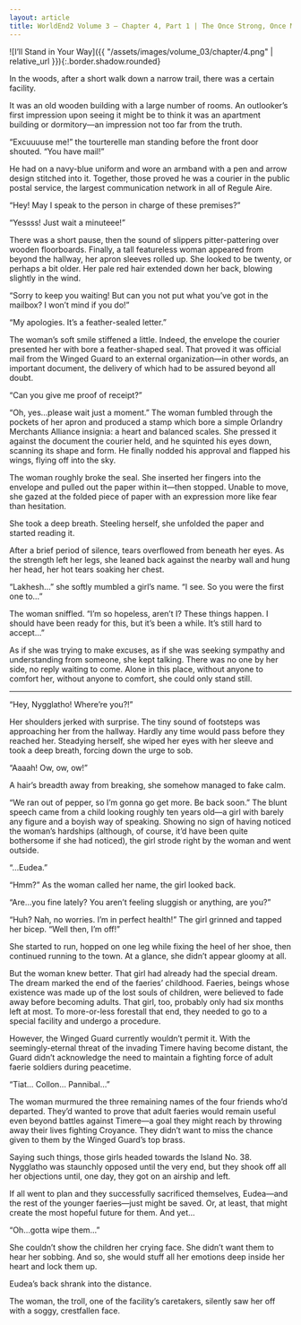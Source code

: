 ```yaml
---
layout: article
title: WorldEnd2 Volume 3 – Chapter 4, Part 1 | The Once Strong, Once Mechanized Woman
---
```


![I’ll Stand in Your Way]({{ "/assets/images/volume_03/chapter/4.png" | relative_url }}){:.border.shadow.rounded}

In the woods, after a short walk down a narrow trail, there was a certain facility.

It was an old wooden building with a large number of rooms. An outlooker’s first impression upon seeing it might be to think it was an apartment building or dormitory—an impression not too far from the truth.

“Excuuuuse me!” the tourterelle man standing before the front door shouted. “You have mail!”

He had on a navy-blue uniform and wore an armband with a pen and arrow design stitched into it. Together, those proved he was a courier in the public postal service, the largest communication network in all of Regule Aire.

“Hey! May I speak to the person in charge of these premises?”

“Yessss! Just wait a minuteee!”

There was a short pause, then the sound of slippers pitter-pattering over wooden floorboards. Finally, a tall featureless woman appeared from beyond the hallway, her apron sleeves rolled up. She looked to be twenty, or perhaps a bit older. Her pale red hair extended down her back, blowing slightly in the wind.

“Sorry to keep you waiting! But can you not put what you’ve got in the mailbox? I won’t mind if you do!”

“My apologies. It’s a feather-sealed letter.”

The woman’s soft smile stiffened a little. Indeed, the envelope the courier presented her with bore a feather-shaped seal. That proved it was official mail from the Winged Guard to an external organization—in other words, an important document, the delivery of which had to be assured beyond all doubt.

“Can you give me proof of receipt?”

“Oh, yes…please wait just a moment.” The woman fumbled through the pockets of her apron and produced a stamp which bore a simple Orlandry Merchants Alliance insignia: a heart and balanced scales. She pressed it against the document the courier held, and he squinted his eyes down, scanning its shape and form. He finally nodded his approval and flapped his wings, flying off into the sky.

The woman roughly broke the seal. She inserted her fingers into the envelope and pulled out the paper within it—then stopped. Unable to move, she gazed at the folded piece of paper with an expression more like fear than hesitation.

She took a deep breath. Steeling herself, she unfolded the paper and started reading it.

After a brief period of silence, tears overflowed from beneath her eyes. As the strength left her legs, she leaned back against the nearby wall and hung her head, her hot tears soaking her chest.

“Lakhesh…” she softly mumbled a girl’s name. “I see. So you were the first one to…”

The woman sniffled. “I’m so hopeless, aren’t I? These things happen. I should have been ready for this, but it’s been a while. It’s still hard to accept…”

As if she was trying to make excuses, as if she was seeking sympathy and understanding from someone, she kept talking. There was no one by her side, no reply waiting to come. Alone in this place, without anyone to comfort her, without anyone to comfort, she could only stand still.

* * *

“Hey, Nygglatho! Where’re you?!”

Her shoulders jerked with surprise. The tiny sound of footsteps was approaching her from the hallway. Hardly any time would pass before they reached her. Steadying herself, she wiped her eyes with her sleeve and took a deep breath, forcing down the urge to sob.

“Aaaah! Ow, ow, ow!”

A hair’s breadth away from breaking, she somehow managed to fake calm.

“We ran out of pepper, so I’m gonna go get more. Be back soon.” The blunt speech came from a child looking roughly ten years old—a girl with barely any figure and a boyish way of speaking. Showing no sign of having noticed the woman’s hardships (although, of course, it’d have been quite bothersome if she had noticed), the girl strode right by the woman and went outside.

“…Eudea.”

“Hmm?” As the woman called her name, the girl looked back.

“Are…you fine lately? You aren’t feeling sluggish or anything, are you?”

“Huh? Nah, no worries. I’m in perfect health!” The girl grinned and tapped her bicep. “Well then, I’m off!”

She started to run, hopped on one leg while fixing the heel of her shoe, then continued running to the town. At a glance, she didn’t appear gloomy at all.

But the woman knew better. That girl had already had the special dream. The dream marked the end of the faeries’ childhood. Faeries, beings whose existence was made up of the lost souls of children, were believed to fade away before becoming adults. That girl, too, probably only had six months left at most. To more-or-less forestall that end, they needed to go to a special facility and undergo a procedure.

However, the Winged Guard currently wouldn’t permit it. With the seemingly-eternal threat of the invading Timere having become distant, the Guard didn’t acknowledge the need to maintain a fighting force of adult faerie soldiers during peacetime.

“Tiat… Collon… Pannibal…”

The woman murmured the three remaining names of the four friends who’d departed. They’d wanted to prove that adult faeries would remain useful even beyond battles against Timere—a goal they might reach by throwing away their lives fighting Croyance. They didn’t want to miss the chance given to them by the Winged Guard’s top brass.

Saying such things, those girls headed towards the Island No. 38. Nygglatho was staunchly opposed until the very end, but they shook off all her objections until, one day, they got on an airship and left.

If all went to plan and they successfully sacrificed themselves, Eudea—and the rest of the younger faeries—just might be saved. Or, at least, that might create the most hopeful future for them. And yet…

“Oh…gotta wipe them…”

She couldn’t show the children her crying face. She didn’t want them to hear her sobbing. And so, she would stuff all her emotions deep inside her heart and lock them up.

Eudea’s back shrank into the distance.

The woman, the troll, one of the facility’s caretakers, silently saw her off with a soggy, crestfallen face.